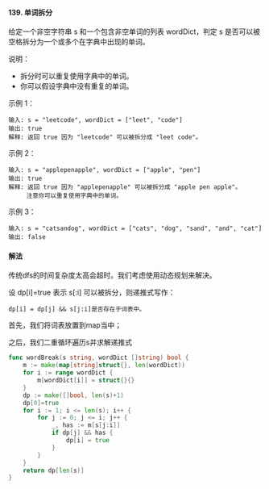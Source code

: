 #### 139. 单词拆分
给定一个非空字符串 s 和一个包含非空单词的列表 wordDict，判定 s 是否可以被空格拆分为一个或多个在字典中出现的单词。

说明：

- 拆分时可以重复使用字典中的单词。
- 你可以假设字典中没有重复的单词。

示例 1：
```
输入: s = "leetcode", wordDict = ["leet", "code"]
输出: true
解释: 返回 true 因为 "leetcode" 可以被拆分成 "leet code"。
```
示例 2：
```
输入: s = "applepenapple", wordDict = ["apple", "pen"]
输出: true
解释: 返回 true 因为 "applepenapple" 可以被拆分成 "apple pen apple"。
     注意你可以重复使用字典中的单词。
```
示例 3：
```
输入: s = "catsandog", wordDict = ["cats", "dog", "sand", "and", "cat"]
输出: false
```

#### 解法
传统dfs的时间复杂度太高会超时。我们考虑使用动态规划来解决。

设 dp[i]=true 表示 s[:i] 可以被拆分，则递推式写作：

``dp[i] = dp[j] && s[j:i]是否存在于词表中。``

首先，我们将词表放置到map当中；

之后，我们二重循环遍历s并求解递推式
```go
func wordBreak(s string, wordDict []string) bool {
    m := make(map[string]struct{}, len(wordDict)) 
    for i := range wordDict {
        m[wordDict[i]] = struct{}{}
    }
    dp := make([]bool, len(s)+1)
    dp[0]=true
    for i := 1; i <= len(s); i++ {
        for j := 0; j <= i; j++ {
            _, has := m[s[j:i]]
            if dp[j] && has {
                dp[i] = true
            } 
        }
    }
    return dp[len(s)]
}
```